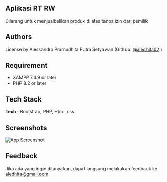 
## Aplikasi RT RW

Dilarang untuk menjualbelikan produk di atas tanpa izin dari pemilik

## Authors
License by Alessandro Pramudhita Putra Setyawan (Github: [@aledhita02](https://github.com/aledhita02) )


## Requirement

* XAMPP 7.4.9 or later
* PHP 8.2 or later



## Tech Stack

**Tech** : Bootstrap, PHP, Html, css


## Screenshots

![App Screenshot](https://media.discordapp.net/attachments/892804875258314772/1186338066084925490/image.png?ex=6592e26c&is=65806d6c&hm=a307c200761382054de826dc518282f0fe4c3d4072821404fe409aa20d1c5343&=&format=webp&quality=lossless&width=1440&height=666)


## Feedback

Jika ada yang ingin ditanyakan, dapat langsung melakukan feedback ke aledhita@gmail.com



